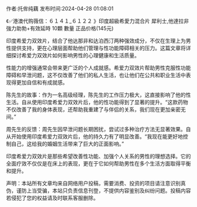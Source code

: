 <p>作者:托侔纯藕 发布时间:2024-04-28 01:08:01</p>
<p>《✅港澳代购薇信：６１４１_６１２２ 》印度超級希愛力混合片 犀利士,他達拉非 強力助勃+有效延時 10顆 數量 正品价格(145元) </p>
									<p>印度希爱力双效片，结合了他达那非和达泊西汀两种强效成分，不仅在生理上为男性提供支持，更在心理层面帮助他们管理与性功能障碍相关的压力。这篇文章将详细探讨希爱力双效片如何影响男性的心理健康和生活质量。</p><p>性能力的增强通常会带来更广泛的个人成就感。希爱力双效片帮助男性克服性功能障碍和早泄问题，这不仅改善了他们的私人生活，也让他们在公共和职业生活中表现得更加自信和有成就感。</p><p></p><p>陈先生的故事：作为一名高级经理，陈先生的工作压力极大，这直接影响了他的性生活。自从使用印度希爱力双效片后，他的性功能得到了显著的提升。“这款药物不仅改善了我的身体表现，还帮助我重建了与伴侣的关系，我们现在更加亲密无间。”</p><p></p><p>周先生的反馈：周先生因早泄问题长期困扰，尝试过多种治疗方法无显著效果。自从开始使用印度希爱力双效片后，他的持久力有了明显改善。“我现在能更好地控制自己，这给我的婚姻生活带来了巨大的正面影响。”</p><p></p><p>印度希爱力双效片是那些希望改善性功能、加强个人关系的男性的理想选择。它的全面疗效不仅仅是在床上的表现，更在于它如何帮助男性在多个生活方面取得平衡和提升。</p>				声明：本站所有文章均来自网络用户投稿，需要消费、投资的项目请注意识别真伪，谨防上当受骗，本站只负责信息刊登，不提供内容鉴别及纠纷问题。投稿内容若侵犯了您的权益请及时联系客服删除。				
